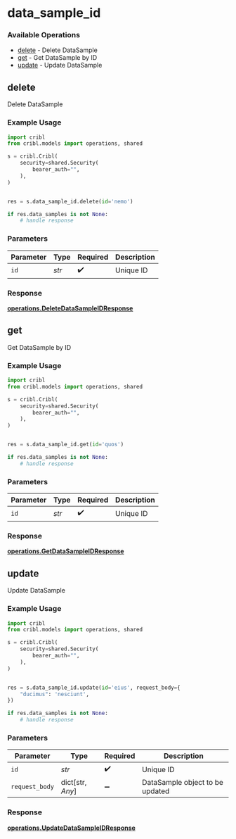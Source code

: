 # data_sample_id

### Available Operations

* [delete](#delete) - Delete DataSample
* [get](#get) - Get DataSample by ID
* [update](#update) - Update DataSample

## delete

Delete DataSample

### Example Usage

```python
import cribl
from cribl.models import operations, shared

s = cribl.Cribl(
    security=shared.Security(
        bearer_auth="",
    ),
)


res = s.data_sample_id.delete(id='nemo')

if res.data_samples is not None:
    # handle response
```

### Parameters

| Parameter          | Type               | Required           | Description        |
| ------------------ | ------------------ | ------------------ | ------------------ |
| `id`               | *str*              | :heavy_check_mark: | Unique ID          |


### Response

**[operations.DeleteDataSampleIDResponse](../../models/operations/deletedatasampleidresponse.md)**


## get

Get DataSample by ID

### Example Usage

```python
import cribl
from cribl.models import operations, shared

s = cribl.Cribl(
    security=shared.Security(
        bearer_auth="",
    ),
)


res = s.data_sample_id.get(id='quos')

if res.data_samples is not None:
    # handle response
```

### Parameters

| Parameter          | Type               | Required           | Description        |
| ------------------ | ------------------ | ------------------ | ------------------ |
| `id`               | *str*              | :heavy_check_mark: | Unique ID          |


### Response

**[operations.GetDataSampleIDResponse](../../models/operations/getdatasampleidresponse.md)**


## update

Update DataSample

### Example Usage

```python
import cribl
from cribl.models import operations, shared

s = cribl.Cribl(
    security=shared.Security(
        bearer_auth="",
    ),
)


res = s.data_sample_id.update(id='eius', request_body={
    "ducimus": 'nesciunt',
})

if res.data_samples is not None:
    # handle response
```

### Parameters

| Parameter                       | Type                            | Required                        | Description                     |
| ------------------------------- | ------------------------------- | ------------------------------- | ------------------------------- |
| `id`                            | *str*                           | :heavy_check_mark:              | Unique ID                       |
| `request_body`                  | dict[str, *Any*]                | :heavy_minus_sign:              | DataSample object to be updated |


### Response

**[operations.UpdateDataSampleIDResponse](../../models/operations/updatedatasampleidresponse.md)**

